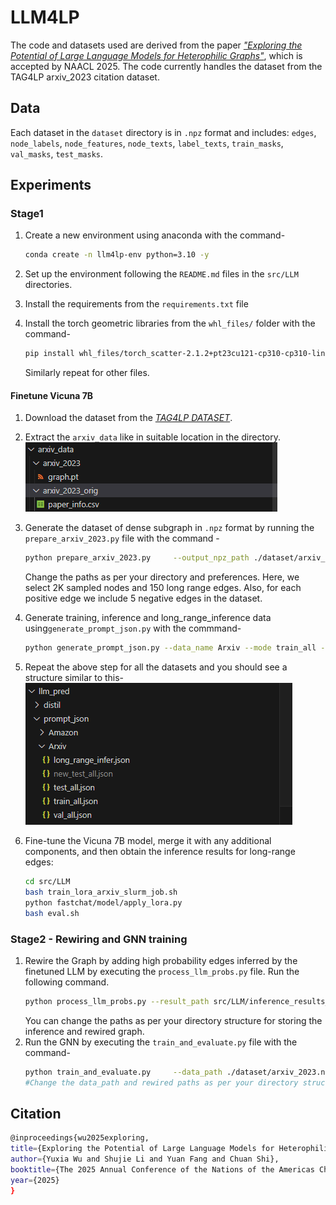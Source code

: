 # LLM4LP

The code and datasets used are derived from the paper [*"Exploring the Potential of Large Language Models for Heterophilic Graphs"*](https://arxiv.org/abs/2408.14134), which is accepted by NAACL 2025. The code currently handles the dataset from the TAG4LP arxiv_2023 citation dataset. 

## Data

Each dataset in the `dataset` directory is in `.npz` format and includes:
`edges`, `node_labels`, `node_features`, `node_texts`, `label_texts`, `train_masks`, `val_masks`, `test_masks`.

## Experiments

### Stage1

1. Create a new environment using anaconda with the command-
    ```bash
    conda create -n llm4lp-env python=3.10 -y
    ```

2. Set up the environment following the `README.md` files in the `src/LLM` directories.
3. Install the requirements from the `requirements.txt` file
3. Install the torch geometric libraries from the `whl_files/` folder with the command-
    ```bash
    pip install whl_files/torch_scatter-2.1.2+pt23cu121-cp310-cp310-linux_x86_64.whl
    ``` 
    Similarly repeat for other files.
    

#### Finetune Vicuna 7B
1. Download the dataset from the [*TAG4LP DATASET*](`https://drive.google.com/file/d/15ZWzRESVpNFowt3zfm3v8-5DGdnMjFzk/view`).
2. Extract the `arxiv_data` like in suitable location in the directory. 
![alt text](image.png)
3. Generate the dataset of dense subgraph in `.npz` format by running the `prepare_arxiv_2023.py` file with the command -
    ```bash 
    python prepare_arxiv_2023.py     --output_npz_path ./dataset/arxiv_2023_v2.npz     --dataset_name arxiv_2023     --text_data_file_path ./arxiv_data/arxiv_2023_orig/paper_info.csv     --graph_data_file_path ./arxiv_data/arxiv_2023/graph.pt     --node_id_field node_id     --max_text_length 2048     --num_nodes_subgraph 2000     --negative_ratio 5.0     --num_long_range 150
    ```
    Change the paths as per your directory and preferences.
    Here, we select 2K sampled nodes and 150 long range edges. Also, for each positive edge we include 5 negative edges in the dataset.

4. Generate training, inference and long_range_inference data using`generate_prompt_json.py` with the commmand-
    ```bash
    python generate_prompt_json.py --data_name Arxiv --mode train_all --save_dir ../../llm_pred/prompt_json/Arxiv --npz_path ./dataset/arxiv_2023.npz
    ```
5. Repeat the above step for all the datasets and you should see a structure similar to this-
    ![alt text](image-1.png)

6. Fine-tune the Vicuna 7B model, merge it with any additional components, and then obtain the inference results for long-range edges:
    ```bash
    cd src/LLM
    bash train_lora_arxiv_slurm_job.sh
    python fastchat/model/apply_lora.py
    bash eval.sh
    ```

### Stage2 - Rewiring and GNN training

1. Rewire the Graph by adding high probability edges inferred by the finetuned LLM by executing the `process_llm_probs.py` file. Run the following command.
    ```bash
    python process_llm_probs.py --result_path src/LLM/inference_results_lp_llm/long_range_edges/preds.json --save_dir src/GNN/llm_pred/rewired/ --threshold 0.7
    ```
    You can change the paths as per your directory structure for storing the inference and rewired graph.
2. Run the GNN by executing the `train_and_evaluate.py` file with the command-
    ```bash
    python train_and_evaluate.py     --data_path ./dataset/arxiv_2023.npz     --rewired_edges src/GNN/llm_pred/rewired/rewired_edges.npy     --result_dir results_llm_gcn     --num_layers 4     --hidden_size 64     --dropout 0.5     --lr 0.01     --epochs 300     --patience 50
    #Change the data_path and rewired paths as per your directory structure and preference.
    ```
    
## Citation

```bash
@inproceedings{wu2025exploring,
title={Exploring the Potential of Large Language Models for Heterophilic Graphs},
author={Yuxia Wu and Shujie Li and Yuan Fang and Chuan Shi},
booktitle={The 2025 Annual Conference of the Nations of the Americas Chapter of the ACL},
year={2025}
}
```

